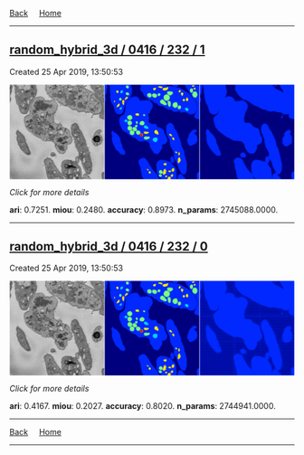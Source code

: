 
[Back](..)&nbsp;&nbsp;&nbsp;&nbsp;&nbsp;[Home](https://leapmanlab.github.io/snapshots)

---

<div class="summary"><a href="1"><h2>random_hybrid_3d / 0416 / 232 / 1</h2></a><p>Created 25 Apr 2019, 13:50:53
</p><a href="1"><img src="1/media/summary.png" align="center"></a><p>
<i>Click for more details</i>
</p></div>

**ari**: 0.7251. **miou**: 0.2480. **accuracy**: 0.8973. **n_params**: 2745088.0000. 

---

<div class="summary"><a href="0"><h2>random_hybrid_3d / 0416 / 232 / 0</h2></a><p>Created 25 Apr 2019, 13:50:53
</p><a href="0"><img src="0/media/summary.png" align="center"></a><p>
<i>Click for more details</i>
</p></div>

**ari**: 0.4167. **miou**: 0.2027. **accuracy**: 0.8020. **n_params**: 2744941.0000. 

---

[Back](..)&nbsp;&nbsp;&nbsp;&nbsp;&nbsp;[Home](https://leapmanlab.github.io/snapshots)

---